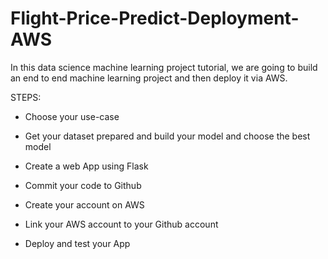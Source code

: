 # Flight-Price-Predict-Deployment-AWS
In this data science machine learning project tutorial, we are going to build an end to end machine learning project and then deploy it via AWS.


STEPS:

* Choose your use-case

* Get your dataset prepared and build your model and choose the best model

* Create a web App using Flask

* Commit your code to Github

* Create your account on AWS

* Link your AWS account to your Github account

* Deploy and test your App
